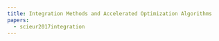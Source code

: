 ```yaml
---
title: Integration Methods and Accelerated Optimization Algorithms
papers:
  - scieur2017integration
---
```

